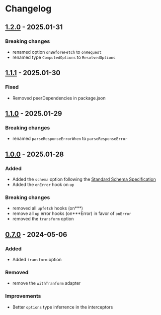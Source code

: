 # Changelog

## [1.2.0](https://github.com/L-Blondy/up-fetch/compare/v1.1.1...v1.2.0) - 2025.01-31

### Breaking changes

- renamed option `onBeforeFetch` to `onRequest`
- renamed type `ComputedOptions` to `ResolvedOptions`

## [1.1.1](https://github.com/L-Blondy/up-fetch/compare/v1.1.0...v1.1.1) - 2025.01-30

### Fixed

- Removed peerDependencies in package.json

## [1.1.0](https://github.com/L-Blondy/up-fetch/compare/v1.0.0...v1.1.0) - 2025.01-29

### Breaking changes

- renamed `parseResponseErrorWhen` to `parseResponseError`

## [1.0.0](https://github.com/L-Blondy/up-fetch/compare/v0.7.0...v1.0.0) - 2025.01-28

### Added

- Added the `schema` option following the [Standard Schema Specification](https://github.com/standard-schema/standard-schema)
- Added the `onError` hook on `up`

### Breaking changes

- removed all `upfetch` hooks (on\*\*\*)
- remove all `up` error hooks (on\*\*\*Error) in favor of `onError`
- removed the `transform` option

## [0.7.0](https://github.com/L-Blondy/up-fetch/compare/v0.6.0...v0.7.0) - 2024-05-06

### Added

- Added `transform` option

### Removed

- remove the `withTranform` adapter

### Improvements

- Better `options` type inferrence in the interceptors
